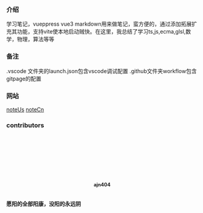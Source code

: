 ### 介绍
学习笔记，vueppress vue3 markdown用来做笔记，蛮方便的，通过添加拓展扩充其功能，支持vite使本地启动贼快。在这里，我总结了学习ts,js,ecma,glsl,数学，物理，算法等等

### 备注

.vscode 文件夹的launch.json包含vscode调试配置
.github文件夹workflow包含gitpage的配置

### 网站
[noteUs](https://ajn404.github.io/note)
[noteCn](https://ajn404.gitee.io/note)

### contributors
 
 <div class="user" style="display: flex;flex-direction: column;justify-content: center;align-items: center;gap:10px;font-size: .9em;"><a class="img" href="https://github.com/ajn404" style="background-image: url('https://ajn404.gitee.io/note/images%2Fhutao1.png');background-position: center center;background-size: cover;
background-repeat: no-repeat;width: 100px;height: 100px;border-radius: 50%;display: block;" target="_blank"></a>
<p style="text-align: center;font-weight: bold;">ajn404</p>
</div>

#### 愿阳的全部阳康，没阳的永远阴